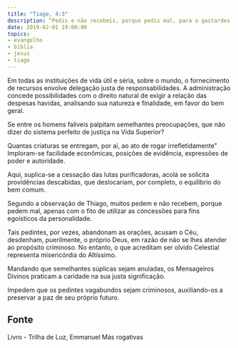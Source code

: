 ```yaml
---
title: "Tiago, 4:3"
description: “Pedis e não recebeis, porque pedis mal, para o gastardes em vossos deleites”.
date: 2019-02-01 19:00:00
topics: 
- evangelho
- biblia
- jesus
- tiago
---
```


Em todas as instituições de vida útil e séria, sobre o mundo, o fornecimento de recursos
envolve delegação justa de responsabilidades. A administração concede possibilidades com o
direito natural de exigir a relação das despesas havidas, analisando sua natureza e finalidade,
em favor do bem geral.

Se entre os homens falíveis palpitam semelhantes preocupações, que não dizer do
sistema perfeito de justiça na Vida Superior?

Quantas criaturas se entregam, por aí, ao ato de rogar irrefletidamente” Imploram-se
facilidade econômicas, posições de evidência, expressões de poder e autoridade.

Aqui, suplica-se a cessação das lutas purificadoras, acolá se solicita providências
descabidas, que deslocariam, por completo, o equilíbrio do bem comum.

Segundo a observação de Thiago, muitos pedem e não recebem, porque pedem mal,
apenas com o fito de utilizar as concessões para fins egoísticos da personalidade.

Tais pedintes, por vezes, abandonam as orações, acusam o Céu, desdenham,
puerilmente, o próprio Deus, em razão de não se lhes atender ao propósito criminoso.
No entanto, o que acreditam ser olvido Celestial representa misericórdia do Altíssimo.

Mandando que semelhantes súplicas sejam anuladas, os Mensageiros Divinos praticam a
caridade na sua justa significação.

Impedem que os pedintes vagabundos sejam criminosos, auxiliando-os a preservar a
paz de seu próprio futuro.


## Fonte
Livro - Trilha de Luz, Emmanuel
Más rogativas
